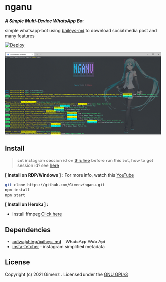 # nganu

***A Simple Multi-Device WhatsApp Bot***

simple whatsapp-bot using [baileys-md](https://github.com/adiwajshing/Baileys/tree/multi-device/) to download social media post and many features

[![Deploy](https://www.herokucdn.com/deploy/button.svg)](https://heroku.com/deploy?template=https://github.com/Gimenz/nganu)

![nganu](./src/nganu.png)

## Install
> set instagram session id on [this line](https://github.com/Gimenz/nganu/blob/0a405f1f76910e7864fdc04f6bb17346b2fa0ebb/.env#L2) before run this bot, how to get session id? see [here](https://github.com/Gimenz/insta-fetcher/issues/3#issue-1074562576)

**[ Install on RDP/Windows ]** : For more info, watch this [YouTube](https://youtu.be/VJMz_Hcakk8)

```bash
git clone https://github.com/Gimenz/nganu.git
npm install
npm start
```
**[ Install on Heroku ] :**
 - install ffmpeg [Click here](https://elements.heroku.com/buildpacks/jonathanong/heroku-buildpack-ffmpeg-latest)
  
## Dependencies
- [adiwajshing/baileys-md](https://github.com/adiwajshing/Baileys/tree/multi-device/) - WhatsApp Web Api
- [insta-fetcher](https://github.com/Gimenz/insta-fetcher) - instagram simplified metadata

## License
Copyright (c) 2021 Gimenz . Licensed under the [GNU GPLv3](https://github.com/Gimenz/nganu/blob/master/LICENSE)
